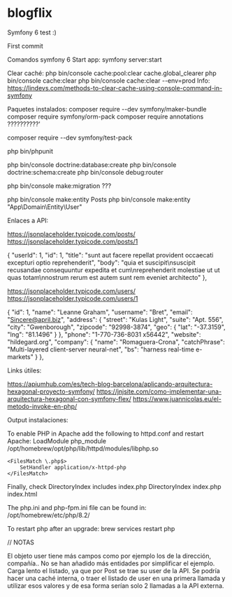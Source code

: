 # blogflix
Symfony 6 test :)

First commit


Comandos symfony 6
Start app:
symfony server:start

Clear caché:
php bin/console cache:pool:clear cache.global_clearer
php bin/console cache:clear
php bin/console cache:clear --env=prod
Info: https://lindevs.com/methods-to-clear-cache-using-console-command-in-symfony

Paquetes instalados:
composer require --dev symfony/maker-bundle
composer require symfony/orm-pack
composer require annotations     ??????????'

composer require --dev symfony/test-pack

php bin/phpunit



php bin/console doctrine:database:create
php bin/console doctrine:schema:create
php bin/console debug:router

php bin/console make:migration ???


php bin/console make:entity Posts
php bin/console make:entity "App\Domain\Entity\User"


Enlaces a API: 

https://jsonplaceholder.typicode.com/posts/
https://jsonplaceholder.typicode.com/posts/1

{
    "userId": 1,
    "id": 1,
    "title": "sunt aut facere repellat provident occaecati excepturi optio reprehenderit",
    "body": "quia et suscipit\nsuscipit recusandae consequuntur expedita et cum\nreprehenderit molestiae ut ut quas totam\nnostrum rerum est autem sunt rem eveniet architecto"
},

https://jsonplaceholder.typicode.com/users/
https://jsonplaceholder.typicode.com/users/1

 {
    "id": 1,
    "name": "Leanne Graham",
    "username": "Bret",
    "email": "Sincere@april.biz",
    "address": {
      "street": "Kulas Light",
      "suite": "Apt. 556",
      "city": "Gwenborough",
      "zipcode": "92998-3874",
      "geo": {
        "lat": "-37.3159",
        "lng": "81.1496"
      }
    },
    "phone": "1-770-736-8031 x56442",
    "website": "hildegard.org",
    "company": {
      "name": "Romaguera-Crona",
      "catchPhrase": "Multi-layered client-server neural-net",
      "bs": "harness real-time e-markets"
    }
},





Links útiles: 

https://apiumhub.com/es/tech-blog-barcelona/aplicando-arquitectura-hexagonal-proyecto-symfony/
https://jnjsite.com/como-implementar-una-arquitectura-hexagonal-con-symfony-flex/
https://www.juannicolas.eu/el-metodo-invoke-en-php/







Output instalaciones: 

To enable PHP in Apache add the following to httpd.conf and restart Apache:
    LoadModule php_module /opt/homebrew/opt/php/lib/httpd/modules/libphp.so

    <FilesMatch \.php$>
        SetHandler application/x-httpd-php
    </FilesMatch>

Finally, check DirectoryIndex includes index.php
    DirectoryIndex index.php index.html

The php.ini and php-fpm.ini file can be found in:
    /opt/homebrew/etc/php/8.2/

To restart php after an upgrade:
  brew services restart php



// NOTAS

El objeto user tiene más campos como por ejemplo los de la dirección, compañía.. No se han añadido más entidades por simplificar el ejemplo.
Carga lento el listado, ya que por Post se trae su user de la API. Se podría hacer una caché interna, o traer el listado de user en una primera llamada y utilizar esos valores y de esa forma serían solo 2 llamadas a la API externa. 